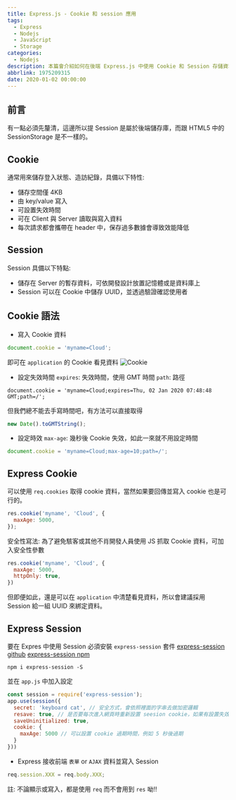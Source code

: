 ```yaml
---
title: Express.js - Cookie 和 session 應用
tags:
  - Express
  - Nodejs
  - JavaScript
  - Storage
categories:
  - Nodejs
description: 本篇會介紹如何在後端 Express.js 中使用 Cookie 和 Session 存儲資料
abbrlink: 1975209315
date: 2020-01-02 00:00:00
---
```

## 前言
有一點必須先釐清，這邊所以提 Session 是屬於後端儲存庫，而跟 HTML5 中的 SessionStorage 是不一樣的。

## Cookie
通常用來儲存登入狀態、造訪紀錄，具備以下特性:
* 儲存空間僅 4KB
* 由 key/value 寫入
* 可設置失效時間
* 可在 Client 與 Server 讀取與寫入資料
* 每次請求都會攜帶在 header 中，保存過多數據會導致效能降低

## Session
Session 具備以下特點:
* 儲存在 Server 的暫存資料，可依開發設計放置記憶體或是資料庫上
* Session 可以在 Cookie 中儲存 UUID，並透過驗證確認使用者

## Cookie 語法
* 寫入 Cookie 資料

``` JavaScript
document.cookie = 'myname=Cloud';
```
即可在 `application` 的 Cookie 看見資料
![Cookie](https://i.imgur.com/IJ2OyJg.png)

* 設定失效時間
`expires`: 失效時間，使用 GMT 時間
`path`: 路徑

```
document.cookie = 'myname=Cloud;expires=Thu, 02 Jan 2020 07:48:48 GMT;path=/';
```
但我們總不能去手寫時間吧，有方法可以直接取得
``` JavaScript
new Date().toGMTString();
```

* 設定時效
`max-age`: 幾秒後 Cookie 失效，如此一來就不用設定時間

``` JavaScript
document.cookie = 'myname=Cloud;max-age=10;path=/';
```

## Express Cookie
可以使用 `req.cookies` 取得 cookie 資料，當然如果要回傳並寫入 cookie 也是可行的。
``` JavaScript
res.cookie('myname', 'Cloud', {
  maxAge: 5000,
});
```
安全性寫法:
為了避免駭客或其他不肖開發人員使用 JS 抓取 Cookie 資料，可加入安全性參數
``` JavaScript
res.cookie('myname', 'Cloud', {
  maxAge: 5000,
  httpOnly: true,
})
```
但即便如此，還是可以在 `application` 中清楚看見資料，所以會建議採用 Session 給一組 UUID 來綁定資料。

## Express Session
要在 Expres 中使用 Session 必須安裝 `express-session` 套件
[express-session github](https://github.com/expressjs/session)
[express-session npm](https://www.npmjs.com/package/express-session)
```
npm i express-session -S
```
並在 `app.js` 中加入設定
``` JavaScript
const session = require('express-session');
app.use(session({
  secret: 'keyboard cat', // 安全方式，會依照裡面的字串去做加密邏輯
  resave: true, // 是否要每次進入網頁時重新設置 seesion cookie，如果有設置失效，例如 5 分鐘，重新整理後又有 5 分鐘，但是必須要改成 ture 才有效，但是建議改成 true
  saveUninitialized: true,
  cookie: { 
    maxAge: 5000 // 可以設置 cookie 過期時間，例如 5 秒後過期
  }
}))
```
* Express 接收前端 `表單` or `AJAX` 資料並寫入 Session

``` JavaScript
req.session.XXX = req.body.XXX;
```
註: 不論顯示或寫入，都是使用 `req` 而不會用到 `res` 呦!! 